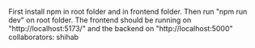 First install npm in root folder and in frontend folder.
Then run "npm run dev" on root folder.
The frontend should be running on "http://localhost:5173/" and the backend on "http://localhost:5000"
collaborators: shihab
